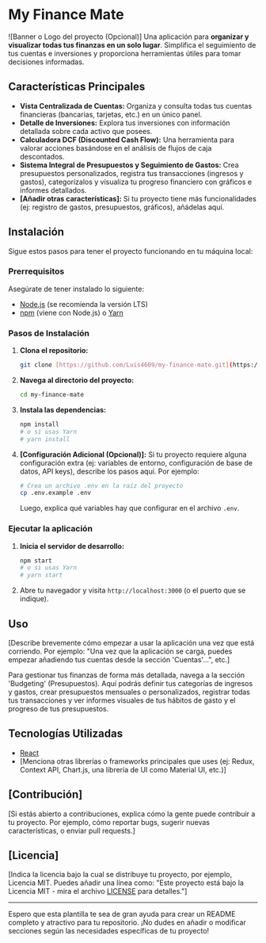 # My Finance Mate

![Banner o Logo del proyecto (Opcional)]
Una aplicación para **organizar y visualizar todas tus finanzas en un solo lugar**. Simplifica el seguimiento de tus cuentas e inversiones y proporciona herramientas útiles para tomar decisiones informadas.

## Características Principales

* **Vista Centralizada de Cuentas:** Organiza y consulta todas tus cuentas financieras (bancarias, tarjetas, etc.) en un único panel.
* **Detalle de Inversiones:** Explora tus inversiones con información detallada sobre cada activo que posees.
* **Calculadora DCF (Discounted Cash Flow):** Una herramienta para valorar acciones basándose en el análisis de flujos de caja descontados.
* **Sistema Integral de Presupuestos y Seguimiento de Gastos:** Crea presupuestos personalizados, registra tus transacciones (ingresos y gastos), categorízalos y visualiza tu progreso financiero con gráficos e informes detallados.
* **[Añadir otras características]:** Si tu proyecto tiene más funcionalidades (ej: registro de gastos, presupuestos, gráficos), añádelas aquí.

## Instalación

Sigue estos pasos para tener el proyecto funcionando en tu máquina local:

### Prerrequisitos

Asegúrate de tener instalado lo siguiente:

* [Node.js](https://nodejs.org/) (se recomienda la versión LTS)
* [npm](https://www.npmjs.com/) (viene con Node.js) o [Yarn](https://yarnpkg.com/)

### Pasos de Instalación

1.  **Clona el repositorio:**

    ```bash
    git clone [https://github.com/Luis4609/my-finance-mate.git](https://github.com/Luis4609/my-finance-mate.git)
    ```

2.  **Navega al directorio del proyecto:**

    ```bash
    cd my-finance-mate
    ```

3.  **Instala las dependencias:**

    ```bash
    npm install
    # o si usas Yarn
    # yarn install
    ```

4.  **[Configuración Adicional (Opcional)]:** Si tu proyecto requiere alguna configuración extra (ej: variables de entorno, configuración de base de datos, API keys), describe los pasos aquí. Por ejemplo:

    ```bash
    # Crea un archivo .env en la raíz del proyecto
    cp .env.example .env
    ```
    Luego, explica qué variables hay que configurar en el archivo `.env`.

### Ejecutar la aplicación

1.  **Inicia el servidor de desarrollo:**

    ```bash
    npm start
    # o si usas Yarn
    # yarn start
    ```

2.  Abre tu navegador y visita `http://localhost:3000` (o el puerto que se indique).

## Uso

[Describe brevemente cómo empezar a usar la aplicación una vez que está corriendo. Por ejemplo: "Una vez que la aplicación se carga, puedes empezar añadiendo tus cuentas desde la sección 'Cuentas'...", etc.]

Para gestionar tus finanzas de forma más detallada, navega a la sección 'Budgeting' (Presupuestos). Aquí podrás definir tus categorías de ingresos y gastos, crear presupuestos mensuales o personalizados, registrar todas tus transacciones y ver informes visuales de tus hábitos de gasto y el progreso de tus presupuestos.

## Tecnologías Utilizadas

* [React](https://reactjs.org/)
* [Menciona otras librerías o frameworks principales que uses (ej: Redux, Context API, Chart.js, una librería de UI como Material UI, etc.)]

## [Contribución]

[Si estás abierto a contribuciones, explica cómo la gente puede contribuir a tu proyecto. Por ejemplo, cómo reportar bugs, sugerir nuevas características, o enviar pull requests.]

## [Licencia]

[Indica la licencia bajo la cual se distribuye tu proyecto, por ejemplo, Licencia MIT. Puedes añadir una línea como: "Este proyecto está bajo la Licencia MIT - mira el archivo [LICENSE](LICENSE) para detalles."]

---

Espero que esta plantilla te sea de gran ayuda para crear un README completo y atractivo para tu repositorio. ¡No dudes en añadir o modificar secciones según las necesidades específicas de tu proyecto!
